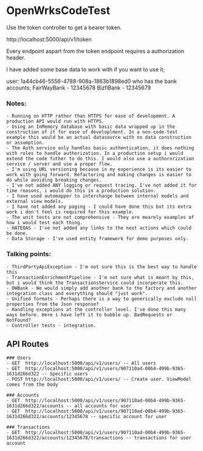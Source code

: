 # OpenWrksCodeTest

Use the token controller to get a bearer token.

http://localhost:5000/api/v1/token

Every endpoint aspart from the token endpoint requires a authorization header.

I have added some base data to work with if you want to use it;

user: 1a44cb46-5556-4788-908a-1863b1898ed0
who has the bank accounts;
FairWayBank - 12345678
BizfiBank - 12345679

### Notes: 
	- Running on HTTP rather than HTTPS for ease of development. A production API would run with HTTPS.
	- Using an InMemory database with basic data wrapped up in the construction of it for ease of developlment. In a non-code-test example this would be an actual datasource with no data construction or assumption.
	- The Auth service only handles basic authentication, it does nothing with roles to handle authorization. In a production setup i would extend the code futher to do this. I would also use a authororization service / server and use a proper flow.
	- I'm using URL versioning because in my experience is its easier to work with going forward. Refactoring and making changes is easier to do while avoiding breaking changes. 
	- I've not added ANY logging or request tracing. I've not added it for time reasons, i would do this in a production solution.
	- I have used automapper to interchange between internal models and external view models.
	- I have not added any paging - I could have done this but its extra work i don't feel is required for this example.
	- The unit tests are not comprehensive - They are mearely examples of how i would test each thing.
	- HATEOAS - I've not added any links to the next actions which could be done.
	- Data Storage - I've used entity framework for demo purposes only.

### Talking points: 
	- ThirdPartyApiException - I'm not sure this is the best way to handle this
	- TransactionEnrichmentPipeline - I'm not sure what is meant by this, but i would think the TransactionsService could incorperate this.
	- OWBank - We would simply add another bank to the factory and another integration class and everything should "just work".
	- Unified formats - Perhaps there is a way to generically exclude null properties from the Json response?
	- Handling exceptions at the controller level. I've done this many ways before. Here i have left it to bubble up. BadRequests or NotFound?
	- Controller tests - integration.

## API Routes
	### Users
	- GET  http://localhost:5000/api/v1/users/ -- All users
	- GET  http://localhost:5000/api/v1/users/907110ad-00b4-499b-9365-1631d266d322 -- Specific users
	- POST http://localhost:5000/api/v1/users/ -- Create user. ViewModel comes from the body

	### Accounts
	- GET  http://localhost:5000/api/v1/users/907110ad-00b4-499b-9365-1631d266d322/accounts -- all accounts for user
	- GET  http://localhost:5000/api/v1/users/907110ad-00b4-499b-9365-1631d266d322/accounts/12345678 -- specific account for user

	### Transactions
	- GET  http://localhost:5000/api/v1/users/907110ad-00b4-499b-9365-1631d266d322/accounts/12345678/transactions -- transactions for user account